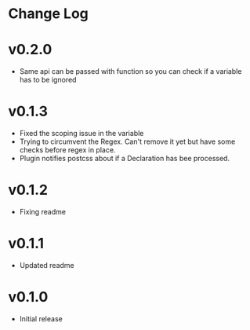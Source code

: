 # Change Log

# v0.2.0

- Same api can be passed with function so you can check if a variable has to be ignored

# v0.1.3

- Fixed the scoping issue in the variable
- Trying to circumvent the Regex. Can't remove it yet but have some checks before regex in place.
- Plugin notifies postcss about if a Declaration has bee processed.

# v0.1.2

- Fixing readme

# v0.1.1

- Updated readme

# v0.1.0

- Initial release
